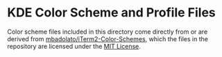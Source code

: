 # KDE Color Scheme and Profile Files

Color scheme files included in this directory come directly from or are derived from [mbadolato/iTerm2-Color-Schemes](https://github.com/mbadolato/iTerm2-Color-Schemes), which the files in the repository are licensed under the [MIT License](https://github.com/mbadolato/iTerm2-Color-Schemes/blob/master/LICENSE).

